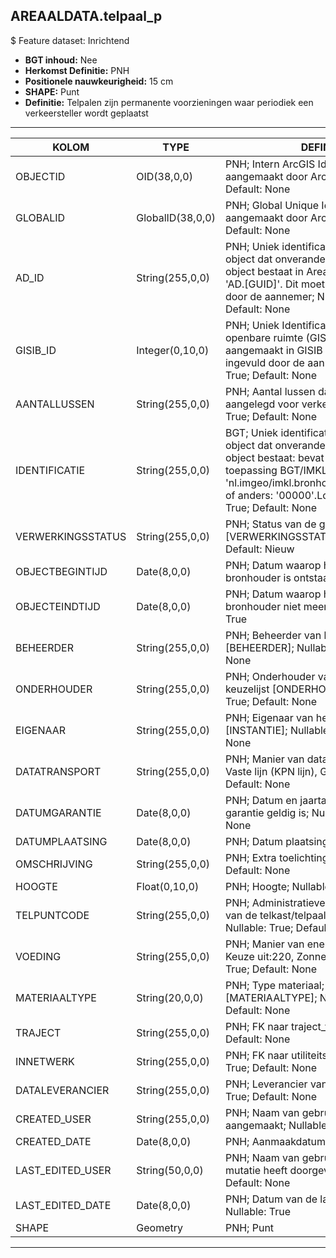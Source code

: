 ﻿## AREAALDATA.telpaal_p

$ Feature dataset: Inrichtend

* __BGT inhoud:__ Nee
* __Herkomst Definitie:__ PNH
* __Positionele nauwkeurigheid:__ 15 cm
* __SHAPE:__ Punt
* __Definitie:__ Telpalen zijn permanente voorzieningen waar periodiek een verkeersteller wordt geplaatst


***

|KOLOM                               |TYPE                    |DEFINITIE|
|------                              |----                    |-----    |
|OBJECTID                            |OID(38,0,0)             |PNH; Intern ArcGIS Identificatienummer, aangemaakt door ArcGIS; Nullable: False; Default: None|
|GLOBALID                            |GlobalID(38,0,0)        |PNH; Global Unique Identifier,  aangemaakt door ArcGIS; Nullable: False; Default: None|
|AD_ID                               |String(255,0,0)         |PNH; Uniek identificatienummer voor het object dat onveranderlijk is zolang het object bestaat in Areaaldata: in format 'AD.[GUID]'. Dit moet worden ingevuld door de aannemer; Nullable: False; Default: None|
|GISIB_ID                            |Integer(0,10,0)         |PNH; Uniek Identificatienummer beheer openbare ruimte (GISIB), wordt aangemaakt in GISIB en mag niet worden ingevuld door de aannemer; Nullable: True; Default: None|
|AANTALLUSSEN                        |String(255,0,0)         |PNH; Aantal lussen dat in het asfalt is aangelegd voor verkeertellingen; Nullable: True; Default: None|
|IDENTIFICATIE                       |String(255,0,0)         |BGT; Uniek identificatienummer voor het object dat onveranderlijk is zolang het object bestaat: bevat indien van toepassing BGT/IMKL ID in format 'nl.imgeo/imkl.bronhouderscode.LokaalID' of anders: '00000'.LokaalID; Nullable: True; Default: None|
|VERWERKINGSSTATUS                   |String(255,0,0)         |PNH; Status van de gegevens; keuzelijst [VERWERKINGSSTATUS]; Nullable: False; Default: Nieuw|
|OBJECTBEGINTIJD                     |Date(8,0,0)             |PNH; Datum waarop het object bij de bronhouder is ontstaan; Nullable: True|
|OBJECTEINDTIJD                      |Date(8,0,0)             |PNH; Datum waarop het object bij de bronhouder niet meer geldig is; Nullable: True|
|BEHEERDER                           |String(255,0,0)         |PNH; Beheerder van het object; keuzelijst [BEHEERDER]; Nullable: True; Default: None|
|ONDERHOUDER                         |String(255,0,0)         |PNH; Onderhouder van het object; keuzelijst [ONDERHOUDER]; Nullable: True; Default: None|
|EIGENAAR                            |String(255,0,0)         |PNH; Eigenaar van het object; keuzelijst [INSTANTIE]; Nullable: True; Default: None|
|DATATRANSPORT                       |String(255,0,0)         |PNH; Manier van datatransport. Keuze uit: Vaste lijn (KPN lijn), GSM ; Nullable: True; Default: None|
|DATUMGARANTIE                       |Date(8,0,0)             |PNH; Datum en jaartal tot wanneer de garantie geldig is; Nullable: True; Default: None|
|DATUMPLAATSING                      |Date(8,0,0)             |PNH; Datum plaatsing; Nullable: True|
|OMSCHRIJVING                        |String(255,0,0)         |PNH; Extra toelichting; Nullable: True; Default: None|
|HOOGTE                              |Float(0,10,0)           |PNH; Hoogte; Nullable: True|
|TELPUNTCODE                         |String(255,0,0)         |PNH; Administratieve code om de ligging van de telkast/telpaal aan te duiden ; Nullable: True; Default: None|
|VOEDING                             |String(255,0,0)         |PNH; Manier van energieverzorging. Keuze uit:220, Zonne-energie; Nullable: True; Default: None|
|MATERIAALTYPE                       |String(20,0,0)          |PNH; Type materiaal; keuzelijst [MATERIAALTYPE]; Nullable: True; Default: None|
|TRAJECT                             |String(255,0,0)         |PNH; FK naar traject_v; Nullable: True; Default: None|
|INNETWERK                           |String(255,0,0)         |PNH; FK naar utiliteitsNet_tbl; Nullable: True; Default: None|
|DATALEVERANCIER                     |String(255,0,0)         |PNH; Leverancier van de data; Nullable: True; Default: None|
|CREATED_USER                        |String(255,0,0)         |PNH; Naam van gebruiker die de rij heeft aangemaakt; Nullable: True; Default: None|
|CREATED_DATE                        |Date(8,0,0)             |PNH; Aanmaakdatum; Nullable: True|
|LAST_EDITED_USER                    |String(50,0,0)          |PNH; Naam van gebruiker die de laatste mutatie heeft doorgevoerd; Nullable: True; Default: None|
|LAST_EDITED_DATE                    |Date(8,0,0)             |PNH; Datum van de laatste mutatie; Nullable: True|
|SHAPE                               |Geometry                |PNH; Punt|


***
